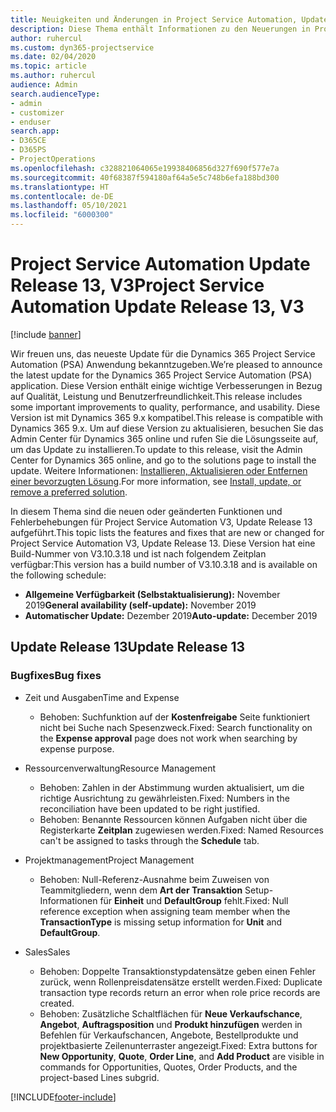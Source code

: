 ```yaml
---
title: Neuigkeiten und Änderungen in Project Service Automation, Update Release 13, V3
description: Diese Thema enthält Informationen zu den Neuerungen in Project Service Automation Release 13, V3.
author: ruhercul
ms.custom: dyn365-projectservice
ms.date: 02/04/2020
ms.topic: article
ms.author: ruhercul
audience: Admin
search.audienceType:
- admin
- customizer
- enduser
search.app:
- D365CE
- D365PS
- ProjectOperations
ms.openlocfilehash: c328821064065e19938406856d327f690f577e7a
ms.sourcegitcommit: 40f68387f594180af64a5e5c748b6efa188bd300
ms.translationtype: HT
ms.contentlocale: de-DE
ms.lasthandoff: 05/10/2021
ms.locfileid: "6000300"
---
```

# <a name="project-service-automation-update-release-13-v3"></a><span data-ttu-id="0f9d8-103">Project Service Automation Update Release 13, V3</span><span class="sxs-lookup"><span data-stu-id="0f9d8-103">Project Service Automation Update Release 13, V3</span></span>

[!include [banner](../includes/psa-now-project-operations.md)]

<span data-ttu-id="0f9d8-104">Wir freuen uns, das neueste Update für die Dynamics 365 Project Service Automation (PSA) Anwendung bekanntzugeben.</span><span class="sxs-lookup"><span data-stu-id="0f9d8-104">We’re pleased to announce the latest update for the Dynamics 365 Project Service Automation (PSA) application.</span></span> <span data-ttu-id="0f9d8-105">Diese Version enthält einige wichtige Verbesserungen in Bezug auf Qualität, Leistung und Benutzerfreundlichkeit.</span><span class="sxs-lookup"><span data-stu-id="0f9d8-105">This release includes some important improvements to quality, performance, and usability.</span></span> <span data-ttu-id="0f9d8-106">Diese Version ist mit Dynamics 365 9.x kompatibel.</span><span class="sxs-lookup"><span data-stu-id="0f9d8-106">This release is compatible with Dynamics 365 9.x.</span></span> <span data-ttu-id="0f9d8-107">Um auf diese Version zu aktualisieren, besuchen Sie das Admin Center für Dynamics 365 online und rufen Sie die Lösungsseite auf, um das Update zu installieren.</span><span class="sxs-lookup"><span data-stu-id="0f9d8-107">To update to this release, visit the Admin Center for Dynamics 365 online, and go to the solutions page to install the update.</span></span> <span data-ttu-id="0f9d8-108">Weitere Informationen: [Installieren, Aktualisieren oder Entfernen einer bevorzugten Lösung](/power-platform/admin/install-remove-preferred-solution).</span><span class="sxs-lookup"><span data-stu-id="0f9d8-108">For more information, see [Install, update, or remove a preferred solution](/power-platform/admin/install-remove-preferred-solution).</span></span>

<span data-ttu-id="0f9d8-109">In diesem Thema sind die neuen oder geänderten Funktionen und Fehlerbehebungen für Project Service Automation V3, Update Release 13 aufgeführt.</span><span class="sxs-lookup"><span data-stu-id="0f9d8-109">This topic lists the features and fixes that are new or changed for Project Service Automation V3, Update Release 13.</span></span> <span data-ttu-id="0f9d8-110">Diese Version hat eine Build-Nummer von V3.10.3.18 und ist nach folgendem Zeitplan verfügbar:</span><span class="sxs-lookup"><span data-stu-id="0f9d8-110">This version has a build number of V3.10.3.18 and is available on the following schedule:</span></span>

- <span data-ttu-id="0f9d8-111">**Allgemeine Verfügbarkeit (Selbstaktualisierung):** November 2019</span><span class="sxs-lookup"><span data-stu-id="0f9d8-111">**General availability (self-update):** November 2019</span></span>
- <span data-ttu-id="0f9d8-112">**Automatischer Update:** Dezember 2019</span><span class="sxs-lookup"><span data-stu-id="0f9d8-112">**Auto-update:** December 2019</span></span>


## <a name="update-release-13"></a><span data-ttu-id="0f9d8-113">Update Release 13</span><span class="sxs-lookup"><span data-stu-id="0f9d8-113">Update Release 13</span></span> 

### <a name="bug-fixes"></a><span data-ttu-id="0f9d8-114">Bugfixes</span><span class="sxs-lookup"><span data-stu-id="0f9d8-114">Bug fixes</span></span>

- <span data-ttu-id="0f9d8-115">Zeit und Ausgaben</span><span class="sxs-lookup"><span data-stu-id="0f9d8-115">Time and Expense</span></span>

     - <span data-ttu-id="0f9d8-116">Behoben: Suchfunktion auf der **Kostenfreigabe** Seite funktioniert nicht bei Suche nach Spesenzweck.</span><span class="sxs-lookup"><span data-stu-id="0f9d8-116">Fixed: Search functionality on the **Expense approval** page does not work when searching by expense purpose.</span></span>

- <span data-ttu-id="0f9d8-117">Ressourcenverwaltung</span><span class="sxs-lookup"><span data-stu-id="0f9d8-117">Resource Management</span></span>

     - <span data-ttu-id="0f9d8-118">Behoben: Zahlen in der Abstimmung wurden aktualisiert, um die richtige Ausrichtung zu gewährleisten.</span><span class="sxs-lookup"><span data-stu-id="0f9d8-118">Fixed: Numbers in the reconciliation have been updated to be right justified.</span></span>
     - <span data-ttu-id="0f9d8-119">Behoben: Benannte Ressourcen können Aufgaben nicht über die Registerkarte **Zeitplan** zugewiesen werden.</span><span class="sxs-lookup"><span data-stu-id="0f9d8-119">Fixed: Named Resources can't be assigned to tasks through the **Schedule** tab.</span></span>

- <span data-ttu-id="0f9d8-120">Projektmanagement</span><span class="sxs-lookup"><span data-stu-id="0f9d8-120">Project Management</span></span>

     - <span data-ttu-id="0f9d8-121">Behoben: Null-Referenz-Ausnahme beim Zuweisen von Teammitgliedern, wenn dem **Art der Transaktion** Setup-Informationen für **Einheit** und **DefaultGroup** fehlt.</span><span class="sxs-lookup"><span data-stu-id="0f9d8-121">Fixed: Null reference exception when assigning team member when the **TransactionType** is missing setup information for **Unit** and **DefaultGroup**.</span></span>

- <span data-ttu-id="0f9d8-122">Sales</span><span class="sxs-lookup"><span data-stu-id="0f9d8-122">Sales</span></span>

     - <span data-ttu-id="0f9d8-123">Behoben: Doppelte Transaktionstypdatensätze geben einen Fehler zurück, wenn Rollenpreisdatensätze erstellt werden.</span><span class="sxs-lookup"><span data-stu-id="0f9d8-123">Fixed: Duplicate transaction type records return an error when role price records are created.</span></span>
     - <span data-ttu-id="0f9d8-124">Behoben: Zusätzliche Schaltflächen für **Neue Verkaufschance**, **Angebot**, **Auftragsposition** und **Produkt hinzufügen** werden in Befehlen für Verkaufschancen, Angebote, Bestellprodukte und projektbasierte Zeilenunterraster angezeigt.</span><span class="sxs-lookup"><span data-stu-id="0f9d8-124">Fixed: Extra buttons for **New Opportunity**, **Quote**, **Order Line**, and **Add Product** are visible in commands for Opportunities, Quotes, Order Products, and the project-based Lines subgrid.</span></span>




[!INCLUDE[footer-include](../includes/footer-banner.md)]